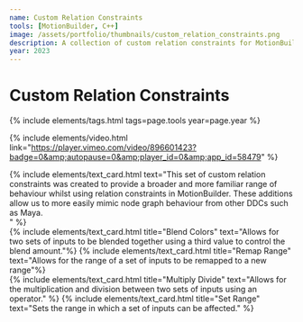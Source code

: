```yaml
---
name: Custom Relation Constraints
tools: [MotionBuilder, C++]
image: /assets/portfolio/thumbnails/custom_relation_constraints.png
description: A collection of custom relation constraints for MotionBuilder.
year: 2023
---
```


# Custom Relation Constraints
{% include elements/tags.html tags=page.tools year=page.year %}

{% include elements/video.html link="https://player.vimeo.com/video/896601423?badge=0&amp;autopause=0&amp;player_id=0&amp;app_id=58479" %}



<div class="row justify-content-left align-items-left">
    <div class="col">
        {% include elements/text_card.html text="This set of custom relation constraints was created to provide a broader and more familiar range of behaviour whilst using relation constraints in MotionBuilder. These additions allow us to more easily mimic node graph behaviour from other DDCs such as Maya.<br>" %}
    </div>
</div>
<div class="row justify-content-left align-items-left">
    <div class="col-md-6">
    {% include elements/text_card.html title="Blend Colors" text="Allows for two sets of inputs to be blended together using a third value to control the blend amount."%}
    {% include elements/text_card.html title="Remap Range" text="Allows for the range of a set of inputs to be remapped to a new range"%}
    </div>
<div class="col-md-6">
{% include elements/text_card.html title="Multiply Divide" text="Allows for the multiplication and division between two sets of inputs using an operator." %}
{% include elements/text_card.html title="Set Range" text="Sets the range in which a set of inputs can be affected." %}    
</div>
</div>